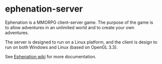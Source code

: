 ephenation-server
=================

Ephenation is a MMORPG client-server game.
The purpose of the game is to allow adventures in an unlimited world and to create your own adventures.

The server is designed to run on a Linux platform, and the client is design to run on both Windows and Linux
(based on OpenGL 3.3).

See [Ephenation wiki](https://github.com/larspensjo/ephenation-server/wiki) for more documentation.